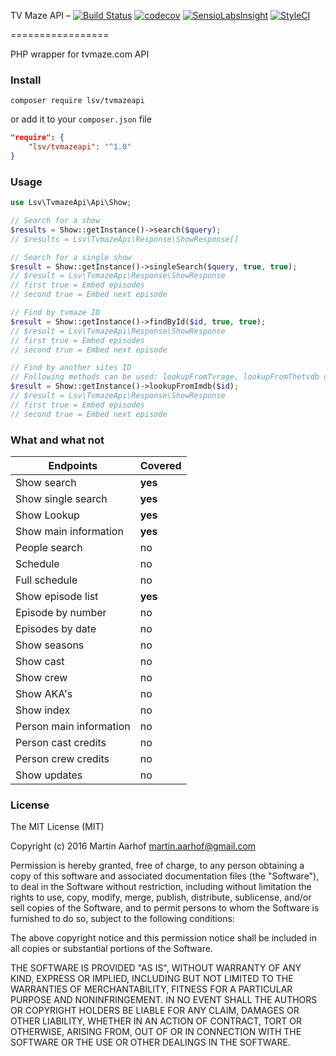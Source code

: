 TV Maze API &ndash; [![Build Status](https://travis-ci.org/lsv/rejseplan-php-api.svg?branch=master)](https://travis-ci.org/lsv/rejseplan-php-api) [![codecov](https://codecov.io/gh/lsv/rejseplan-php-api/branch/master/graph/badge.svg)](https://codecov.io/gh/lsv/rejseplan-php-api) [![SensioLabsInsight](https://insight.sensiolabs.com/projects/babcfce8-7f31-45b4-999f-b78f7ab56960/mini.png)](https://insight.sensiolabs.com/projects/babcfce8-7f31-45b4-999f-b78f7ab56960) [![StyleCI](https://styleci.io/repos/67995566/shield)](https://styleci.io/repos/67995566)

=================

PHP wrapper for tvmaze.com API

### Install

`composer require lsv/tvmazeapi`

or add it to your `composer.json` file

```json
"require": {
    "lsv/tvmazeapi": "^1.0"
}
```

### Usage

```php
use Lsv\TvmazeApi\Api\Show;

// Search for a show
$results = Show::getInstance()->search($query);
// $results = Lsv\TvmazeApi\Response\ShowResponse[]

// Search for a single show
$result = Show::getInstance()->singleSearch($query, true, true);
// $result = Lsv\TvmazeApi\Response\ShowResponse
// first true = Embed episodes
// second true = Embed next episode

// Find by tvmaze ID
$result = Show::getInstance()->findById($id, true, true);
// $result = Lsv\TvmazeApi\Response\ShowResponse
// first true = Embed episodes
// second true = Embed next episode

// Find by another sites ID
// Following methods can be used: lookupFromTvrage, lookupFromThetvdb or lookupFromImdb
$result = Show::getInstance()->lookupFromImdb($id);
// $result = Lsv\TvmazeApi\Response\ShowResponse
// first true = Embed episodes
// second true = Embed next episode
```

### What and what not

| Endpoints | Covered |
| --- | --- |
| Show search | **yes** |
| Show single search | **yes** |
| Show Lookup | **yes** |
| Show main information | **yes**
| People search | no |
| Schedule | no |
| Full schedule | no
| Show episode list | **yes**
| Episode by number | no
| Episodes by date | no
| Show seasons | no
| Show cast | no
| Show crew | no
| Show AKA's | no
| Show index | no
| Person main information | no
| Person cast credits | no
| Person crew credits | no
| Show updates | no 
  

### License

The MIT License (MIT)

Copyright (c) 2016 Martin Aarhof martin.aarhof@gmail.com

Permission is hereby granted, free of charge, to any person obtaining a copy of this software and associated documentation files (the "Software"), to deal in the Software without restriction, including without limitation the rights to use, copy, modify, merge, publish, distribute, sublicense, and/or sell copies of the Software, and to permit persons to whom the Software is furnished to do so, subject to the following conditions:

The above copyright notice and this permission notice shall be included in all copies or substantial portions of the Software.

THE SOFTWARE IS PROVIDED "AS IS", WITHOUT WARRANTY OF ANY KIND, EXPRESS OR IMPLIED, INCLUDING BUT NOT LIMITED TO THE WARRANTIES OF MERCHANTABILITY, FITNESS FOR A PARTICULAR PURPOSE AND NONINFRINGEMENT. IN NO EVENT SHALL THE AUTHORS OR COPYRIGHT HOLDERS BE LIABLE FOR ANY CLAIM, DAMAGES OR OTHER LIABILITY, WHETHER IN AN ACTION OF CONTRACT, TORT OR OTHERWISE, ARISING FROM, OUT OF OR IN CONNECTION WITH THE SOFTWARE OR THE USE OR OTHER DEALINGS IN THE SOFTWARE.
